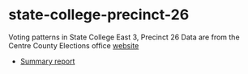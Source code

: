 state-college-precinct-26
=========================

Voting patterns in State College East 3, Precinct 26
Data are from the Centre County Elections office [website](http://centrecountypa.gov/index.aspx?NID=802)

- [Summary report](https://rawgit.com/rogilmore/state-college-precinct-26/master/state-college-east-3-precinct-26.html)
